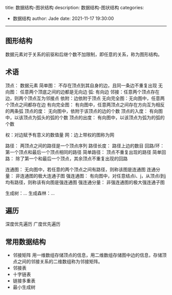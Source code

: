 title: 数据结构-图状结构
description: 数据结构-图状结构
categories:
  - 数据结构
author: Jade
date: 2021-11-17 19:30:00
---

## 图形结构
数据元素对于关系的前驱和后继个数不加限制，即任意的关系，称为图形结构。

## 术语
顶点： 数据元素
简单图： 不存在顶点到其自身的边，且同一条边不重复出现
无向图： 任意两个顶底之间的边都是无向边
弧: 有向边
邻接：任意两个顶点存在边，则两个顶点互为邻接点
依附：边依附于顶点
无向完全图：无向图中，任意两个顶点之间都存在边
有向完全图： 有向图中，任意两顶点之间存在方向互为相反的两条弧
顶点的度： 无向图中，依附于该顶点的边的个数
顶点的入度： 有向图中，以该顶点为弧头的弧的个数
顶点的出度： 有向图中，以该顶点为弧为的弧的个数

权：对边赋予有意义的数值量
网：边上带权的图称为网

路径： 两顶点之间的路径是一个顶点序列
路径长度： 路径上边的数目
回路/环： 第一个顶点和最后一个顶点相同的路径
简单路径： 顶点不重复出现的路径
简单回路： 除了第一个和最后一个顶点，其余顶点不重复出现的回路

连通图： 无向图中，若任意的两个顶点之间有路径，则称该图是连通图
连通分量： 非连通图的极大连通子图
强连通图： 有向图中，对任意结点i、j，从顶点i到j均有路径，则称该有向图是强连通图
强连通分量： 非强连通图的极大强连通子图

生成树：...
生成森林：...

## 遍历
深度优先遍历
广度优先遍历

## 常用数据结构
- 邻接矩阵
用一维数组存储顶点的信息，用二维数组存储图中边的信息，存储顶点之间的邻接关系的二维数组称为邻接矩阵。
- 邻接表
- 十字链表
- 链接多重表
- 最小生成树